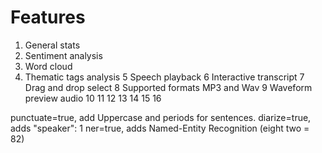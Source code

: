 # Features

1. General stats
2. Sentiment analysis
3. Word cloud
4. Thematic tags analysis
   5 Speech playback
   6 Interactive transcript
   7 Drag and drop select
   8 Supported formats MP3 and Wav
   9 Waveform preview audio
   10
   11
   12
   13
   14
   15
   16

punctuate=true, add Uppercase and periods for sentences.
diarize=true, adds "speaker": 1
ner=true, adds Named-Entity Recognition (eight two = 82)
